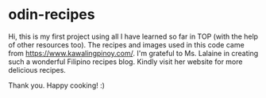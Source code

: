 # odin-recipes

Hi, this is my first project using all I have learned so far in TOP (with the help of other resources too).
The recipes and images used in this code came from https://www.kawalingpinoy.com/.
I'm grateful to Ms. Lalaine in creating such a wonderful Filipino recipes blog. Kindly visit her
website for more delicious recipes.

Thank you. Happy cooking! :)
